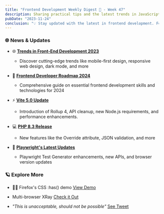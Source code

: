 ```yaml
---
title: "Frontend Development Weekly Digest 📰 - Week 47"
description: Sharing practical tips and the latest trends in JavaScript
pubDate: "2023-11-24"
conclusion: "💡 Stay updated with the latest in frontend development. Follow the links for more insights."
---
```


### 🌐 News & Updates

- 🌐 **[Trends in Front-End Development 2023](https://www.fronttribe.com/stories/front-end-development-trends-2023-guide)**

  - Discover cutting-edge trends like mobile-first design, responsive web design, dark mode, and more

- 🚀 **[Frontend Developer Roadmap 2024](https://learnerbits.com/frontend-developer-roadmap-2024/)**

  - Comprehensive guide on essential frontend development skills and technologies for 2024

- ⚡ **[Vite 5.0 Update](https://vitejs.dev/blog/announcing-vite5)**

  - Introduction of Rollup 4, API cleanup, new Node.js requirements, and performance enhancements.

- 💻 **[PHP 8.3 Release](https://devclass.com/2023/11/23/php-8-3-is-released-with-new-features-as-8-0-heads-for-end-of-life/)**

  - New features like the Override attribute, JSON validation, and more

- 🌟 **[Playwright's Latest Updates](https://playwright.dev/docs/release-notes)**
  - Playwright Test Generator enhancements, new APIs, and browser version updates

### 🪐 Explore More

- 🐻🎈 Firefox's CSS :has() demo [View Demo](https://twitter.com/i/status/1727022275747258873)

- Multi-browser XRay [Check it Out](https://twitter.com/wesbos/status/1727755227766350031)

- _"This is unacceptable, should not be possible"_ [See Tweet](https://twitter.com/LinusEkenstam/status/1727357730833530954)
